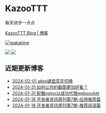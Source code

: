 # KazooTTT
每天进步一点点

[KazooTTT Blog | 博客](https://blog.kazoottt.top)

[![wakatime](https://wakatime.com/badge/user/d3dc2570-e4bf-4469-b0c2-127b495e8b91.svg)](https://wakatime.com/@d3dc2570-e4bf-4469-b0c2-127b495e8b91)

<a href="https://github.com/anuraghazra/github-readme-stats">
  <img align="left" src="https://github-readme-stats.vercel.app/api?username=KazooTTT&theme=radical" />
</a>

<a href="https://github.com/anuraghazra/github-readme-stats">
  <img src="https://github-readme-stats.vercel.app/api/top-langs/?username=KazooTTT&theme=radical" />
</a>


## 近期更新博客
<!-- BLOG-POST-LIST:START -->
 - [2024-02-01 akko键盘蓝牙切换](https://kazoottt.top/article/akko)
 - [2024-01-31 如何让你的截图更加好看？](https://kazoottt.top/article/shot-prettier)
 - [2024-01-31 配置nginx以成功代理websocket](https://kazoottt.top/article/nginx-websocket)
 - [2024-01-18 开发者资讯周刊第7期-应用推荐篇](https://kazoottt.top/article/weekly7-apps)
 - [2024-01-18 开发者资讯周刊第7期-推荐阅读篇](https://kazoottt.top/article/weekly7-read)<!-- BLOG-POST-LIST:END -->

